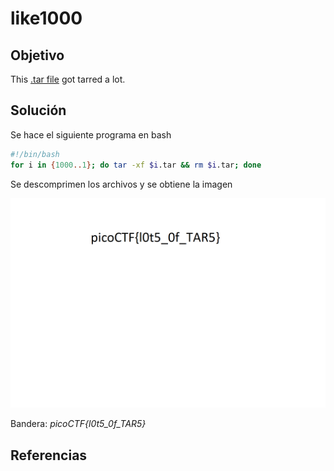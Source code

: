 # like1000

## Objetivo

This [.tar file](https://jupiter.challenges.picoctf.org/static/52084b5ad360b25f9af83933114324e0/1000.tar) got tarred a lot.

## Solución

Se hace el siguiente programa en bash

```bash
#!/bin/bash
for i in {1000..1}; do tar -xf $i.tar && rm $i.tar; done

```

Se descomprimen los archivos y se obtiene la imagen

![bandera](flag.png)

Bandera: *picoCTF{l0t5_0f_TAR5}*

## Referencias

